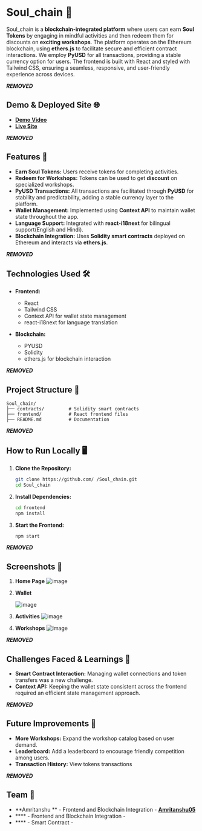 # **Soul_chain 🎯**  
Soul_chain is a **blockchain-integrated platform** where users can earn **Soul Tokens** by engaging in mindful activities and then redeem them for discounts on **exciting workshops**. The platform operates on the Ethereum blockchain, using **ethers.js** to facilitate secure and efficient contract interactions. We employ **PyUSD** for all transactions, providing a stable currency option for users. The frontend is built with React and styled with Tailwind CSS, ensuring a seamless, responsive, and user-friendly experience across devices.

***REMOVED***

## **Demo & Deployed Site 🌐**  
- **[Demo Video](https://www.loom.com/share/a4d540dff19847e7a8d831a53708db51?sid=c14432f2-0e34-42fe-b6c5-34993cc3709b)**
- **[Live Site](https://mind-chain.vercel.app/)**

***REMOVED***

## **Features 🚀**  
- **Earn Soul Tokens:** Users receive tokens for completing activities.  
- **Redeem for Workshops:** Tokens can be used to get **discount** on specialized workshops.
- **PyUSD Transactions:** All transactions are facilitated through **PyUSD** for stability and predictability, adding a stable currency layer to the platform.
- **Wallet Management:** Implemented using **Context API** to maintain wallet state throughout the app.  
- **Language Support:** Integrated with **react-i18next** for bilingual support(English and Hindi).  
- **Blockchain Integration:** Uses **Solidity smart contracts** deployed on Ethereum and interacts via **ethers.js**.  

***REMOVED***

## **Technologies Used 🛠️**  
- **Frontend:**  
  - React  
  - Tailwind CSS  
  - Context API for wallet state management  
  - react-i18next for language translation  

- **Blockchain:**
  - PYUSD
  - Solidity  
  - ethers.js for blockchain interaction  

***REMOVED***

## **Project Structure 📂**  
```plaintext
Soul_chain/
├── contracts/         # Solidity smart contracts
├── frontend/          # React frontend files
├── README.md          # Documentation
```

***REMOVED***

## **How to Run Locally 🖥️**  

1. **Clone the Repository:**  
   ```bash
   git clone https://github.com/ /Soul_chain.git
   cd Soul_chain
   
2. **Install Dependencies:**  
   ```bash
   cd frontend
   npm install

3. **Start the Frontend:**  
   ```bash
   npm start

***REMOVED***

## **Screenshots 📸**

1. **Home Page**
   ![image](https://github.com/user-attachments/assets/656ef89c-41db-4f55-bb13-5421b2f894e7)

2. **Wallet**

   ![image](https://github.com/user-attachments/assets/b3bdc384-02c7-493c-ab82-94061f553c77)

4. **Activities**
   ![image](https://github.com/user-attachments/assets/49e800a9-7ef8-4504-b9c4-fd0f39d824fc)

5. **Workshops**
   ![image](https://github.com/user-attachments/assets/5290ff10-1bed-4e6b-b4d0-e73cfd2df857)

***REMOVED***

## **Challenges Faced & Learnings 🧠**
- **Smart Contract Interaction:** Managing wallet connections and token transfers was a new challenge.
- **Context API:** Keeping the wallet state consistent across the frontend required an efficient state management approach.

***REMOVED***

## **Future Improvements 🌱**
- **More Workshops:** Expand the workshop catalog based on user demand.
- **Leaderboard:** Add a leaderboard to encourage friendly competition among users.
- **Transaction History:** View tokens transactions

***REMOVED***

## **Team 👥**
- **Amritanshu ** - Frontend and Blockchain Integration - **[Amritanshu05](https://github.com/Amritanshu05)**
- **** - Frontend and Blockchain Integration - **[ ](https://github.com/ )**
- **** - Smart Contract - **[ ]( )**




